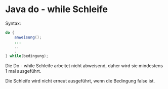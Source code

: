# Java do - while Schleife

Syntax:

```java
do {
    anweisung();
    ...
    ..
    .
} while(bedingung);
```

Die Do - while Schleife arbeitet nicht abweisend, daher
wird sie mindestens 1 mal ausgeführt.

Die Schleife wird nicht erneut ausgeführt, wenn die Bedingung false ist.